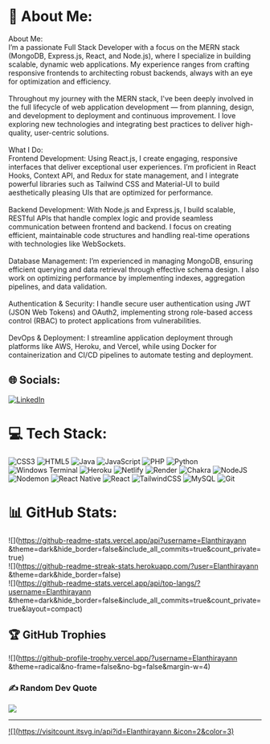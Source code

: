# 💫 About Me:
About Me:<br>I’m a passionate Full Stack Developer with a focus on the MERN stack (MongoDB, Express.js, React, and Node.js), where I specialize in building scalable, dynamic web applications. My experience ranges from crafting responsive frontends to architecting robust backends, always with an eye for optimization and efficiency.<br><br>Throughout my journey with the MERN stack, I've been deeply involved in the full lifecycle of web application development — from planning, design, and development to deployment and continuous improvement. I love exploring new technologies and integrating best practices to deliver high-quality, user-centric solutions.<br><br>What I Do:<br>Frontend Development: Using React.js, I create engaging, responsive interfaces that deliver exceptional user experiences. I’m proficient in React Hooks, Context API, and Redux for state management, and I integrate powerful libraries such as Tailwind CSS and Material-UI to build aesthetically pleasing UIs that are optimized for performance.<br><br>Backend Development: With Node.js and Express.js, I build scalable, RESTful APIs that handle complex logic and provide seamless communication between frontend and backend. I focus on creating efficient, maintainable code structures and handling real-time operations with technologies like WebSockets.<br><br>Database Management: I’m experienced in managing MongoDB, ensuring efficient querying and data retrieval through effective schema design. I also work on optimizing performance by implementing indexes, aggregation pipelines, and data validation.<br><br>Authentication & Security: I handle secure user authentication using JWT (JSON Web Tokens) and OAuth2, implementing strong role-based access control (RBAC) to protect applications from vulnerabilities.<br><br>DevOps & Deployment: I streamline application deployment through platforms like AWS, Heroku, and Vercel, while using Docker for containerization and CI/CD pipelines to automate testing and deployment.


## 🌐 Socials:
[![LinkedIn](https://img.shields.io/badge/LinkedIn-%230077B5.svg?logo=linkedin&logoColor=white)](https://linkedin.com/in/Elanthirayan.E) 

# 💻 Tech Stack:
![CSS3](https://img.shields.io/badge/css3-%231572B6.svg?style=for-the-badge&logo=css3&logoColor=white) ![HTML5](https://img.shields.io/badge/html5-%23E34F26.svg?style=for-the-badge&logo=html5&logoColor=white) ![Java](https://img.shields.io/badge/java-%23ED8B00.svg?style=for-the-badge&logo=openjdk&logoColor=white) ![JavaScript](https://img.shields.io/badge/javascript-%23323330.svg?style=for-the-badge&logo=javascript&logoColor=%23F7DF1E) ![PHP](https://img.shields.io/badge/php-%23777BB4.svg?style=for-the-badge&logo=php&logoColor=white) ![Python](https://img.shields.io/badge/python-3670A0?style=for-the-badge&logo=python&logoColor=ffdd54) ![Windows Terminal](https://img.shields.io/badge/Windows%20Terminal-%234D4D4D.svg?style=for-the-badge&logo=windows-terminal&logoColor=white) ![Heroku](https://img.shields.io/badge/heroku-%23430098.svg?style=for-the-badge&logo=heroku&logoColor=white) ![Netlify](https://img.shields.io/badge/netlify-%23000000.svg?style=for-the-badge&logo=netlify&logoColor=#00C7B7) ![Render](https://img.shields.io/badge/Render-%46E3B7.svg?style=for-the-badge&logo=render&logoColor=white) ![Chakra](https://img.shields.io/badge/chakra-%234ED1C5.svg?style=for-the-badge&logo=chakraui&logoColor=white) ![NodeJS](https://img.shields.io/badge/node.js-6DA55F?style=for-the-badge&logo=node.js&logoColor=white) ![Nodemon](https://img.shields.io/badge/NODEMON-%23323330.svg?style=for-the-badge&logo=nodemon&logoColor=%BBDEAD) ![React Native](https://img.shields.io/badge/react_native-%2320232a.svg?style=for-the-badge&logo=react&logoColor=%2361DAFB) ![React](https://img.shields.io/badge/react-%2320232a.svg?style=for-the-badge&logo=react&logoColor=%2361DAFB) ![TailwindCSS](https://img.shields.io/badge/tailwindcss-%2338B2AC.svg?style=for-the-badge&logo=tailwind-css&logoColor=white) ![MySQL](https://img.shields.io/badge/mysql-4479A1.svg?style=for-the-badge&logo=mysql&logoColor=white) ![Git](https://img.shields.io/badge/git-%23F05033.svg?style=for-the-badge&logo=git&logoColor=white)
# 📊 GitHub Stats:
![](https://github-readme-stats.vercel.app/api?username=Elanthirayann &theme=dark&hide_border=false&include_all_commits=true&count_private=true)<br/>
![](https://github-readme-streak-stats.herokuapp.com/?user=Elanthirayann &theme=dark&hide_border=false)<br/>
![](https://github-readme-stats.vercel.app/api/top-langs/?username=Elanthirayann &theme=dark&hide_border=false&include_all_commits=true&count_private=true&layout=compact)

## 🏆 GitHub Trophies
![](https://github-profile-trophy.vercel.app/?username=Elanthirayann &theme=radical&no-frame=false&no-bg=false&margin-w=4)

### ✍️ Random Dev Quote
![](https://quotes-github-readme.vercel.app/api?type=horizontal&theme=dark)

---
[![](https://visitcount.itsvg.in/api?id=Elanthirayann &icon=2&color=3)](https://visitcount.itsvg.in)

<!-- Proudly created with GPRM ( https://gprm.itsvg.in ) -->